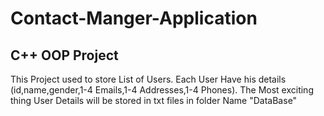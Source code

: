 # Contact-Manger-Application
## C++ OOP Project
This Project used to store List of Users.
Each User Have his details (id,name,gender,1-4 Emails,1-4 Addresses,1-4 Phones).
The Most exciting thing User Details will be stored in txt files in folder Name "DataBase"
